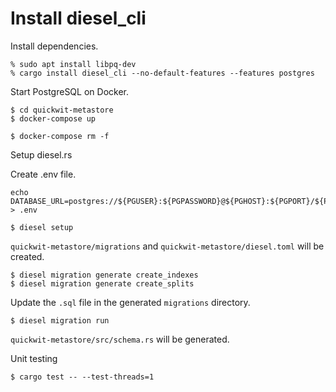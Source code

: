 # Install diesel_cli

Install dependencies.

```
% sudo apt install libpq-dev
% cargo install diesel_cli --no-default-features --features postgres 
```

Start PostgreSQL on Docker.

```
$ cd quickwit-metastore
$ docker-compose up
```

```
$ docker-compose rm -f
```

Setup diesel.rs

Create .env file.

```
echo DATABASE_URL=postgres://${PGUSER}:${PGPASSWORD}@${PGHOST}:${PGPORT}/${PGDATABASE} > .env
```

```
$ diesel setup
```

`quickwit-metastore/migrations` and `quickwit-metastore/diesel.toml` will be created.

```
$ diesel migration generate create_indexes
$ diesel migration generate create_splits
```

Update the `.sql` file in the generated `migrations` directory.

```
$ diesel migration run
```

`quickwit-metastore/src/schema.rs` will be generated.


Unit testing

```
$ cargo test -- --test-threads=1
```
